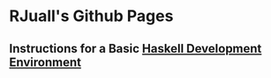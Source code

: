 # RJuall's Github Pages

## Instructions for a Basic [Haskell Development Environment](./haskell-dev-env.md)